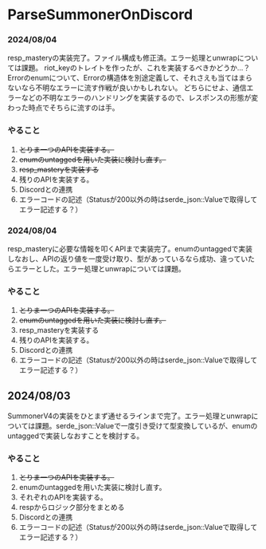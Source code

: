 # ParseSummonerOnDiscord

### 2024/08/04
resp_masteryの実装完了。ファイル構成も修正済。エラー処理とunwrapについては課題。
riot_keyのトレイトを作ったが、これを実装するべきかどうか...？
Errorのenumについて、Errorの構造体を別途定義して、それさえも当てはまらないなら不明なエラーに流す作戦が良いかもしれない。
どちらにせよ、通信エラーなどの不明なエラーのハンドリングを実装するので、レスポンスの形態が変わった時点でそちらに流すのは手。

### やること
1. ~~とりま一つのAPIを実装する。~~
2. ~~enumのuntaggedを用いた実装に検討し直す。~~
3. ~~resp_masteryを実装する~~
4. 残りのAPIを実装する。
5. Discordとの連携
6. エラーコードの記述（Statusが200以外の時はserde_json::Valueで取得してエラー記述する？）

### 2024/08/04
resp_masteryに必要な情報を叩くAPIまで実装完了。enumのuntaggedで実装しなおし、APIの返り値を一度受け取り、型があっているなら成功、違っていたらエラーとした。エラー処理とunwrapについては課題。

### やること
1. ~~とりま一つのAPIを実装する。~~
2. ~~enumのuntaggedを用いた実装に検討し直す。~~
3. resp_masteryを実装する
4. 残りのAPIを実装する。
5. Discordとの連携
6. エラーコードの記述（Statusが200以外の時はserde_json::Valueで取得してエラー記述する？）

## 2024/08/03
SummonerV4の実装をひとまず通せるラインまで完了。エラー処理とunwrapについては課題。serde_json::Valueで一度引き受けて型変換しているが、enumのuntaggedで実装しなおすことを検討する。

### やること
1. ~~とりま一つのAPIを実装する。~~
2. enumのuntaggedを用いた実装に検討し直す。
3. それぞれのAPIを実装する。
4. respからロジック部分をまとめる
5. Discordとの連携
6. エラーコードの記述（Statusが200以外の時はserde_json::Valueで取得してエラー記述する？）
